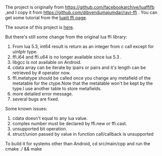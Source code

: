 The project is originally from https://github.com/facebookarchive/luaffifb ,and I copy it from https://github.com/dibyendumajumdar/ravi-ffi .
You can get some tutorial from the [luajit ffi page](http://luajit.org/ext_ffi.html).

The source of this project is [here](https://github.com/qtiuto/luaffi).

But there's still some change from the original lua ffi library:
 
1. From lua 5.3, int64 result is return as an integer from c call except for uintptr type.
1. ffi.i64 and ffi.u64 is no longer available since lua 5.3 .
1. libgcc is not available on Android.
1. cdata array can be iterate by ipairs or pairs and it's length can be retrieved by # operator now.
1. ffi.metatype should be called once you change any metafield of the metatable for the ctype.Note that the metatable won't be kept by the type.I use another table to store metafields.
1. more detailed error message.
1. several bugs are fixed.

Some known issues:

1. cdata doesn't equal to any lua value.
1. complex number must be declared by ffi.new or ffi.cast.
1. unsupported bit operation.
1. struct/union passed by value in function call/callback is unsupported

To build it for systems other than Android, cd src/main/cpp and run the cmake ./ && make